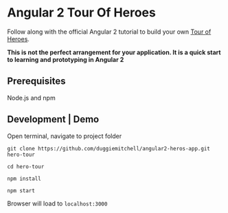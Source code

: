 # Angular 2 Tour Of Heroes


Follow along with the official Angular 2 tutorial to build your own [Tour of Heroes](https://angular.io/docs/ts/latest/tutorial/).


**This is not the perfect arrangement for your application. It is a quick start to learning and prototyping in Angular 2**


## Prerequisites

Node.js and npm

## Development | Demo

Open terminal, navigate to project folder

`git clone https://github.com/duggiemitchell/angular2-heros-app.git hero-tour`

`cd hero-tour`

`npm install`

`npm start`

Browser will load to `localhost:3000`
